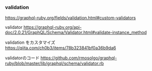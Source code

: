 ### validation

https://graphql-ruby.org/fields/validation.html#custom-validators

validator
https://graphql-ruby.org/api-doc/2.0.21/GraphQL/Schema/Validator.html#validate-instance_method

validation をカスタマイズ
https://qiita.com/ch0b3/items/78b323841bf0a36b9da6

validatorのコード
https://github.com/rmosolgo/graphql-ruby/blob/master/lib/graphql/schema/validator.rb
